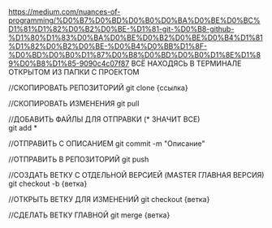 https://medium.com/nuances-of-programming/%D0%B7%D0%BD%D0%B0%D0%BA%D0%BE%D0%BC%D1%81%D1%82%D0%B2%D0%BE-%D1%81-git-%D0%B8-github-%D1%80%D1%83%D0%BA%D0%BE%D0%B2%D0%BE%D0%B4%D1%81%D1%82%D0%B2%D0%BE-%D0%B4%D0%BB%D1%8F-%D0%BD%D0%B0%D1%87%D0%B8%D0%BD%D0%B0%D1%8E%D1%89%D0%B8%D1%85-9090c4c07f87
ВСЁ НАХОДЯСЬ В ТЕРМИНАЛЕ ОТКРЫТОМ ИЗ ПАПКИ С ПРОЕКТОМ

//СКОПИРОВАТЬ РЕПОЗИТОРИЙ
git clone {ссылка}

//СКОПИРОВАТЬ ИЗМЕНЕНИЯ
git pull

//ДОБАВИТЬ ФАЙЛЫ ДЛЯ ОТПРАВКИ (* ЗНАЧИТ ВСЕ)  
git add *

//ОТПРАВИТЬ С ОПИСАНИЕМ
git commit -m "Описание"

//ОТПРАВИТЬ В РЕПОЗИТОРИЙ
git push

//СОЗДАТЬ ВЕТКУ С ОТДЕЛЬНОЙ ВЕРСИЕЙ (MASTER ГЛАВНАЯ ВЕРСИЯ)
git checkout -b {ветка}

//ОТКРЫТЬ ВЕТКУ ДЛЯ ИЗМЕНЕНИЙ
git checkout {ветка}

//СДЕЛАТЬ ВЕТКУ ГЛАВНОЙ
git merge {ветка}
